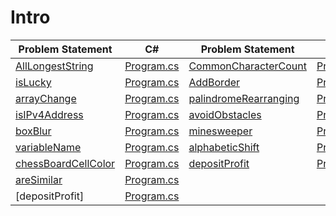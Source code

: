 # Intro 
|Problem Statement|C#|Problem Statement|C#|
|---|---|---|---|
|[AllLongestString](https://github.com/suren-vanyan/CodeSignal/tree/master/Intro/AllLongestString)|[Program.cs](https://github.com/suren-vanyan/CodeSignal/blob/master/Intro/AllLongestString/AllLongestString/Program.cs)|[CommonCharacterCount]()|[Program.cs](https://github.com/suren-vanyan/CodeSignal/blob/master/Intro/CommonCharacterCount/CommonCharacterCount/Program.cs)
|[isLucky]()|[Program.cs](https://github.com/suren-vanyan/CodeSignal/blob/master/Intro/isLucky/ConsoleApp1/Program.cs)|[AddBorder]()|[Program.cs](https://github.com/suren-vanyan/CodeSignal/blob/master/Intro/AddBorder/AddBorder/Program.cs)|[AreSimilar]()|[Program.cs](https://github.com/suren-vanyan/CodeSignal/blob/master/Intro/AreSimilar/AreSimilar/Program.cs)
|[arrayChange]()|[Program.cs](https://github.com/suren-vanyan/CodeSignal/blob/master/Intro/arrayChange/arrayChange/Program.cs)|[palindromeRearranging]()|[Program.cs](https://github.com/suren-vanyan/CodeSignal/blob/master/Intro/palindromeRearranging/palindromeRearranging/Program.cs)
|[isIPv4Address]()|[Program.cs](https://github.com/suren-vanyan/CodeSignal/blob/master/Intro/isIPv4Address/areEquallyStrong/Program.cs)|[avoidObstacles]()|[Program.cs](https://github.com/suren-vanyan/CodeSignal/blob/master/Intro/avoidObstacles/avoidObstacles/Program.cs)
|[boxBlur]()|[Program.cs](https://github.com/suren-vanyan/CodeSignal/blob/master/Intro/boxBlur/boxBlur/Program.cs)|[minesweeper]()|[Program.cs](https://github.com/suren-vanyan/CodeSignal/blob/master/Intro/minesweeper/minesweeper/Program.cs)
|[variableName]()|[Program.cs](https://github.com/suren-vanyan/CodeSignal/blob/master/Intro/variableName/variableName/Program.cs)|[alphabeticShift]()|[Program.cs](https://github.com/suren-vanyan/CodeSignal/blob/master/Intro/alphabeticShift/alphabeticShift/Program.cs)
|[chessBoardCellColor]()|[Program.cs](https://github.com/suren-vanyan/CodeSignal/blob/master/Intro/chessBoardCellColor/chessBoardCellColor/Program.cs)|[depositProfit]()|[Program.cs](https://github.com/suren-vanyan/CodeSignal/blob/master/Intro/depositProfit/depositProfit/Program.cs)
|[areSimilar]()|[Program.cs](https://github.com/suren-vanyan/CodeSignal/blob/master/Intro/AreSimilar/AreSimilar/Program.cs)|
[depositProfit]|[Program.cs]()




